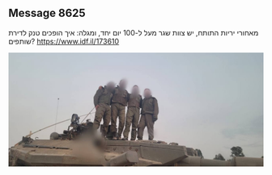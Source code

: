 ## Message 8625

מאחורי יריות התותח, יש צוות שגר מעל ל-100 יום יחד, ומגלה:
איך הופכים טנק לדירת שותפים?
https://www.idf.il/173610

![Photo](./8625/8625_photo.jpg)
